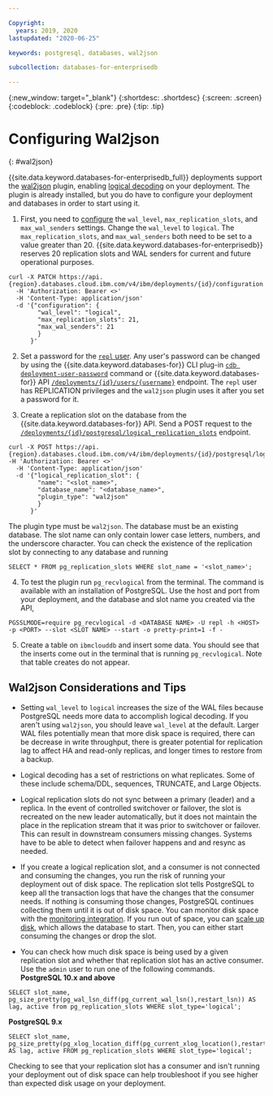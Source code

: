 ```yaml
---

Copyright:
  years: 2019, 2020
lastupdated: "2020-06-25"

keywords: postgresql, databases, wal2json

subcollection: databases-for-enterprisedb

---
```


{:new_window: target="_blank"}
{:shortdesc: .shortdesc}
{:screen: .screen}
{:codeblock: .codeblock}
{:pre: .pre}
{:tip: .tip}

# Configuring Wal2json
{: #wal2json}

{{site.data.keyword.databases-for-enterprisedb_full}} deployments support the [wal2json](https://github.com/eulerto/wal2json) plugin, enabling [logical decoding](https://www.postgresql.org/docs/current/logicaldecoding-explanation.html) on your deployment. The plugin is already installed, but you do have to configure your deployment and databases in order to start using it.

1. First, you need to [configure](/docs/databases-for-enterprisedb?topic=databases-for-enterprisedb-changing-configuration) the `wal_level`, `max_replication_slots`, and `max_wal_senders` settings. Change the `wal_level` to `logical`. The `max_replication_slots`, and `max_wal_senders` both need to be set to a value greater than 20. {{site.data.keyword.databases-for-enterprisedb}} reserves 20 replication slots and WAL senders for current and future operational purposes.
```
curl -X PATCH https://api.{region}.databases.cloud.ibm.com/v4/ibm/deployments/{id}/configuration 
  -H 'Authorization: Bearer <>'
  -H 'Content-Type: application/json'
  -d '{"configuration": {
        "wal_level": "logical",
        "max_replication_slots": 21,
        "max_wal_senders": 21
        }
      }'
```

2. Set a password for the [`repl` user](/docs/databases-for-enterprisedb?topic=databases-for-enterprisedb-user-management#the-repl-user). Any user's password can be changed by using the {{site.data.keyword.databases-for}} CLI plug-in [`cdb deployment-user-password`](/docs/databases-cli-plugin?topic=databases-cli-plugin-cdb-reference#deployment-user-password) command or {{site.data.keyword.databases-for}} API [`/deployments/{id}/users/{username}`](https://cloud.ibm.com/apidocs/cloud-databases-api#set-database-level-user-s-password) endpoint. The `repl` user has REPLICATION privileges and the `wal2json` plugin uses it after you set a password for it.

3. Create a replication slot on the database from the {{site.data.keyword.databases-for}} API. Send a POST request to the [`/deployments/{id}/postgresql/logical_replication_slots`](https://cloud.ibm.com/apidocs/cloud-databases-api#create-a-new-logical-replication-slot) endpoint.
```
curl -X POST https://api.{region}.databases.cloud.ibm.com/v4/ibm/deployments/{id}/postgresql/logical_replication_slots   -H 'Authorization: Bearer <>'
  -H 'Content-Type: application/json' 
  -d '{"logical_replication_slot": {
        "name": "<slot_name>",
        "database_name": "<database_name>",
        "plugin_type": "wal2json"
        }
      }'
```
The plugin type must be `wal2json`. The database must be an existing database. The slot name can only contain lower case letters, numbers, and the underscore character. You can check the existence of the replication slot by connecting to any database and running 
```
SELECT * FROM pg_replication_slots WHERE slot_name = '<slot_name>';
```

4. To test the plugin run `pg_recvlogical` from the terminal. The command is available with an installation of PostgreSQL. Use the host and port from your deployment, and the database and slot name you created via the API,
```
PGSSLMODE=require pg_recvlogical -d <DATABASE NAME> -U repl -h <HOST> -p <PORT> --slot <SLOT NAME> --start -o pretty-print=1 -f -
```

5. Create a table on `ibmclouddb` and insert some data. You should see that the inserts come out in the terminal that is running `pg_recvlogical`. Note that table creates do not appear.

## Wal2json Considerations and Tips

- Setting `wal_level` to `logical` increases the size of the WAL files because PostgreSQL needs more data to accomplish logical decoding. If you aren't using `wal2json`, you should leave `wal_level` at the default. Larger WAL files potentially mean that more disk space is required, there can be decrease in write throughput, there is greater potential for replication lag to affect HA and read-only replicas, and longer times to restore from a backup.

- Logical decoding has a set of restrictions on what replicates. Some of these include schema/DDL, sequences, TRUNCATE, and Large Objects.

- Logical replication slots do not sync between a primary (leader) and a replica. In the event of controlled switchover or failover, the slot is recreated on the new leader automatically, but it does not maintain the place in the replication stream that it was prior to switchover or failover. This can result in downstream consumers missing changes. Systems have to be able to detect when failover happens and and resync as needed.

- If you create a logical replication slot, and a consumer is not connected and consuming the changes, you run the risk of running your deployment out of disk space. The replication slot tells PostgreSQL to keep all the transaction logs that have the changes that the consumer needs. If nothing is consuming those changes, PostgreSQL continues collecting them until it is out of disk space. You can monitor disk space with the [monitoring integration](/docs/databases-for-enterprisedb?topic=databases-for-enterprisedb-sysdig-monitoring). If you run out of space, you can [scale up disk](/docs/databases-for-enterprisedb?topic=databases-for-enterprisedb-resources-scaling), which allows the database to start. Then, you can either start consuming the changes or drop the slot.

- You can check how much disk space is being used by a given replication slot and whether that replication slot has an active consumer. Use the `admin` user to run one of the following commands.  
**PostgreSQL 10.x and above**
```
SELECT slot_name, pg_size_pretty(pg_wal_lsn_diff(pg_current_wal_lsn(),restart_lsn)) AS lag, active from pg_replication_slots WHERE slot_type='logical';
```
**PostgreSQL 9.x**
```
SELECT slot_name, pg_size_pretty(pg_xlog_location_diff(pg_current_xlog_location(),restart_lsn)) AS lag, active FROM pg_replication_slots WHERE slot_type='logical';
```
Checking to see that your replication slot has a consumer and isn't running your deployment out of disk space can help troubleshoot if you see higher than expected disk usage on your deployment.